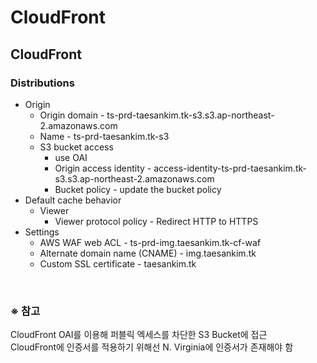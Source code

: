 # CloudFront

## CloudFront
### Distributions
- Origin
  - Origin domain - ts-prd-taesankim.tk-s3.s3.ap-northeast-2.amazonaws.com
  - Name - ts-prd-taesankim.tk-s3
  - S3 bucket access
    - use OAI
    - Origin access identity - access-identity-ts-prd-taesankim.tk-s3.s3.ap-northeast-2.amazonaws.com
    - Bucket policy - update the bucket policy
- Default cache behavior
  - Viewer
    - Viewer protocol policy - Redirect HTTP to HTTPS
- Settings
  - AWS WAF web ACL - ts-prd-img.taesankim.tk-cf-waf
  - Alternate domain name (CNAME) - img.taesankim.tk
  - Custom SSL certificate - taesankim.tk

<br/>

### ※ 참고
CloudFront OAI를 이용해 퍼블릭 엑세스를 차단한 S3 Bucket에 접근  
CloudFront에 인증서를 적용하기 위해선 N. Virginia에 인증서가 존재해야 함
